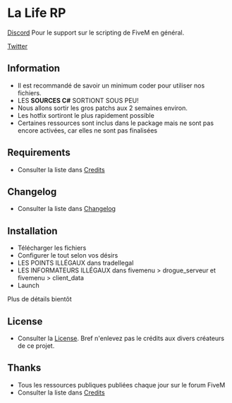 # La Life RP

[Discord](https://discord.gg/aiekillu)
Pour le support sur le scripting de FiveM en général.

[Twitter](https://twitter.com/Lalife_rp)

## Information

- Il est recommandé de savoir un minimum coder pour utiliser nos fichiers.
- LES **SOURCES C#** SORTIONT SOUS PEU!
- Nous allons sortir les gros patchs aux 2 semaines environ.
- Les hotfix sortiront le plus rapidement possible
- Certaines ressources sont inclus dans le package mais ne sont pas encore activées, car elles ne sont pas finalisées

## Requirements

- Consulter la liste dans [Credits](https://github.com/ldlac/La_LifeRP/blob/master/CREDITS.md)

## Changelog

- Consulter la liste dans [Changelog](https://github.com/ldlac/La_LifeRP/blob/master/CHANGELOG.md)

## Installation

- Télécharger les fichiers
- Configurer le tout selon vos désirs
- LES POINTS ILLÉGAUX dans tradeIlegal
- LES INFORMATEURS ILLÉGAUX dans fivemenu > drogue_serveur et fivemenu > client_data
- Launch

Plus de détails bientôt

## License

- Consulter la [License](https://github.com/ldlac/La_LifeRP/blob/master/LICENSE.md). Bref n'enlevez pas le crédits aux divers créateurs de ce projet.

## Thanks

- Tous les ressources publiques publiées chaque jour sur le forum FiveM
- Consulter la liste dans [Credits](https://github.com/ldlac/La_LifeRP/blob/master/CREDITS.md)
